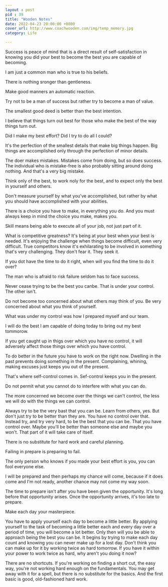 ```yaml
---
layout : post
pid : 39
title: "Wooden Notes"
date: 2022-04-23 20:00:00 +0800
cover_url: http://www.coachwooden.com/img/temp_memory.jpg
category: Life

---
```



Success is peace of mind that is a direct result of self-satisfaction in knowing you did your best to become the best you are capable of becoming.

I am just a common man who is true to his beliefs.

There is nothing sronger than gentleness.

Make good manners an automatic reaction.

Try not to be a man of success but rather try to become a man of value.

The smallest good deed is better than the best intention.

I believe that things turn out best for those who make the best of the way things turn out.

Did I make my best effort? Did I try to do all I could?

It's the perfection of the smallest details that make big things happen. Big things are accomplished only through the perfection of minor details.

The doer makes mistakes. Mistakes come from doing, but so does success. The individual who is mistake-free is also probably sitting around doing nothing. And that's a very big mistake.

Think only of the best, to work noly for the best, and to expect only the best in yourself and others.

Don't measure yourself by what you've accomplished, but rather by what you should have accomplished with your abilities.

There is a choice you have to make, in everything you do. And you must always keep in mind the choice you make, makes you.

Skill means being able to execute all of your job, not just part of it.

What is competitive greatness? It's being at your best when your best is needed. It's enjoying the challenge when things become difficult, even very difficult. True competitors know it's exhilarating to be involved in something that's very challenging. They don't fear it. They seek it. 

If you dot have the time to do it right, when will you find the time to do it over?

The man who is afraid to risk failure seldom has to face success.

Never cease trying to be the best you canbe. That is under your control. The other isn't.

Do not become too concerned about what others may think of you. Be very concerned about what you think of yourself.

What was under my control was how I prepared myself and our team.

I will do the best I am capable of doing today to bring out my best tommorow.

If you get caught up in thigs over which you have no control, it will adversely affect those things over which you have control.

To do better in the future you have to work on the right now. Dwelling in the past prevents doing something in the present. Complaining, whining, making excuses just keeps you out of the present.

That's where self-control comes in. Sef-control keeps you in the present.

Do not permit what you cannot do to interfere with what you can do.

The more concerned we become over the things we can't control, the less we will do with the things we can control.

Always try to be the very bast that you can be. Learn from others, yes. But don't just try to be better than they are. You have no control over that. Instead try, and try very hard, to be the best that you can be. That you have control over. Maybe you'll be better than someone else and maybe you won't. That part of it will take care of itself. 

There is no substitute for hard work and careful planning.

Failing in prepare is preparing to fail.

The only person who knows if you made your best effort is you, you can fool everyone else.

I will be prepared and then perhaps my chance will come, because if it does come and I'm not ready, another chance may not come my way soon.

The time to prepare isn't after you have been given the opportunity. It's long before that opportunity arises. Once the opportunity arrives, it's too late to prepare.

Make each day your masterpiece.

You have to apply yourself each day to become a little better. By applying yourself to the task of becoming a little better each and every day over a period of time, you will become a lot better. Only  then will you be able to approach being the best you can be. It begins by trying to make each day count and knowing you can never make up for a lost day. Don't think you can make up for it by working twice as hard tomorrow. If you have it within your power to work  twice as hard, why aren't you doing it now?

There are no shortcuts. If you're working on finding a short cut, the easy way, you're not working hard enough on the fundamentals.  You may get away with it for a spell, but there is no substitute for the basics. And the first  basic is good, old-fashioned hard work.
